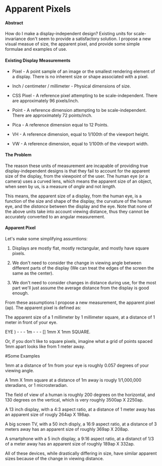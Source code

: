 # Apparent Pixels

#### Abstract

How do I make a display-independent design?  Existing units for scale-invariance don't seem to provide a satisfactory solution.  I propose a new visual measue of size, the apparent pixel, and provide some simple formulae and examples of use.

#### Existing Display Measurements

* Pixel - A point sample of an image or the smallest rendering element of a display.  There is no inherent size or shape associated with a pixel.

* Inch / centimeter / millimeter - Physical dimensions of size.

* CSS Pixel - A reference pixel attempting to be scale-independent. There are approximately 96 pixels/inch.

* Point - A reference dimension attempting to be scale-independent.  There are approximately 72 points/inch.

* Pica - A reference dimension equal to 12 Points.

* VH - A reference dimension, equal to 1/100th of the viewport height.

* VW - A reference dimension, equal to 1/100th of the viewport width.

#### The Problem

The reason these units of measurement are incapable of providing true display-independent designs is that they fail to account for the apparent size of the display, from the viewpoint of the user.  The human eye (or a camera) uses a curved lens, which means the apparent size of an object, when seen by us, is a measure of _angle_ and not _length_.

This means, the apparent size of a display, from the human eye, is a function of the size and shape of the display, the curvature of the human eye, and the _distance_ between the display and the eye.  Note that none of the above units take into account viewing distance, thus they cannot be accurately converted to an angular measurement.


#### Apparent Pixel

Let's make some simplifying assumtions:

1) Displays are mostly flat, mostly rectangular, and mostly have square pixels.

2) We don't need to consider the change in viewing angle between different parts of the display (We can treat the edges of the screen the same as the center).

3) We don't need to consider changes in distance during use, for the most part we'll just assume the average distance from the display is good enough.

From these assumptions I propose a new measurement, the apparent pixel (ap).  The apparent pixel is defined as:

The apparent size of a 1 millimeter by 1 millimeter square, at a distance of 1 meter in front of your eye.

EYE ) - - - 1m - - - [] 1mm X 1mm SQUARE.

Or, if you don't like to square pixels, imagine what a grid of points spaced 1mm apart looks like from 1 meter away.

#Some Examples

1mm at a distance of 1m from your eye is roughly 0.057 degrees of your viewing angle.

A 1mm X 1mm square at a distance of 1m away is rougly 1/1,000,000 steradians, or 1 microsteradian.

The field of view of a human is roughly 200 degrees on the horizontal, and 130 degrees on the vertical, which is very roughly 3500ap X 2250ap.

A 13 inch display, with a 4:3 aspect ratio, at a distance of 1 meter away has an apparent size of rougly 264ap X 198ap.

A big screen TV, with a 50 inch disply, a 16:9 aspect ratio, at a distance of 3 meters away has an apparent size of roughly 369ap X 208ap.

A smartphone with a 5 inch display, a 9:16 aspect ratio, at a distanct of 1/3 of a meter away has an apparent size of roughly 189ap X 332ap.

All of these devices, while drastically differing in size, have similar apparent sizes because of the change in viewing distance.


